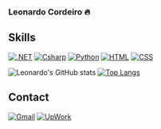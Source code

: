 ### Leonardo Cordeiro 🔥

## Skills
[![.NET](https://img.shields.io/badge/.NET-5C2D91?style=for-the-badge&logo=.net&logoColor=white)]()
[![Csharp](https://img.shields.io/badge/C%23-239120?style=for-the-badge&logo=c-sharp&logoColor=white)]()
[![Python](https://img.shields.io/badge/Python-3776AB?style=for-the-badge&logo=python&logoColor=white)]()
[![HTML](https://img.shields.io/badge/HTML5-E34F26?style=for-the-badge&logo=html5&logoColor=white)]()
[![CSS](https://img.shields.io/badge/CSS3-1572B6?style=for-the-badge&logo=css3&logoColor=white)]()

![Leonardo's GitHub stats](https://github-readme-stats.vercel.app/api?username=LeonardoCordeiro2000&show_icons=true&theme=radical&rank_icon=github)
[![Top Langs](https://github-readme-stats.vercel.app/api/top-langs/?username=LeonardoCordeiro2000&bg_color=00000000)](https://github.com/LeonardoCordeiro2000/github-readme-stats)
## Contact

[![Gmail](https://img.shields.io/badge/Gmail-D14836?style=for-the-badge&logo=gmail&logoColor=white)]()
[![UpWork](https://img.shields.io/badge/UpWork-6FDA44?style=for-the-badge&logo=Upwork&logoColor=white)](https://www.upwork.com/freelancers/~01c546bfa5fe9f72a6)

